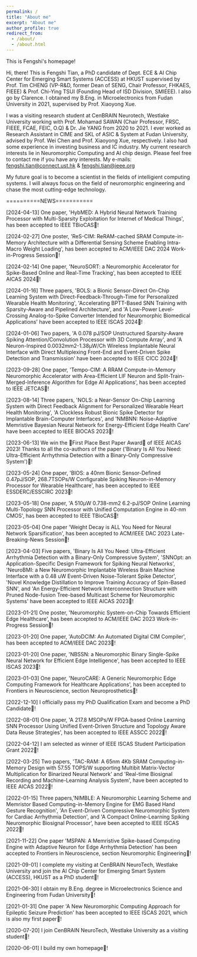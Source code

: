 ```yaml
---
permalink: /
title: "About me"
excerpt: "About me"
author_profile: true
redirect_from: 
  - /about/
  - /about.html
---
```


This is Fengshi's homepage!

Hi, there! This is Fengshi Tian, a PhD candidate of Dept. ECE & AI Chip Center for Emerging Smart Systems (ACCESS) at HKUST supervised by Prof. Tim CHENG (VP-R&D, former Dean of SENG, Chair Professor, FHKAES, FIEEE) & Prof. Chi-Ying TSUI (Founding Head of ISD Division, SMIEEE). I also go by Clarence. I obtained my B.Eng. in Microelectronics from Fudan University in 2021, supervised by Prof. Xiaoyong Xue. 

I was a visiting research student at CenBRAIN Neurotech, Westlake University working with Prof. Mohamad SAWAN (Chair Professor, FRSC, FIEEE, FCAE, FEIC, O.Q) & Dr. Jie YANG from 2020 to 2021. I ever worked as Research Assistant in CIME and SKL of ASIC & System at Fudan University, advised by Prof. Wei Chen and Prof. Xiaoyong Xue, respectively. I also had some experience in investing business and IC industry. My current research interests lie in Neuromorphic Computing and AI chip design. Please feel free to contact me if you have any interests. My e-mails: fengshi.tian@connect.ust.hk & fengshi.tian@ieee.org

My future goal is to become a scientist in the fields of intelligient computing systems. I will always focus on the field of neuromorphic engineering and chase the most cutting-edge technology. 


==========NEWS===========

[2024-04-13] One paper, 'HybMED: A Hybrid Neural Network Training Processor with Multi-Sparsity Exploitation for Internet of Medical Things', has been accepted to IEEE TBioCAS🎉!

[2024-02-27] One poster, 'ReS-CIM: ReRAM-cached SRAM Compute-in-Memory Architecture with a Differential Sensing Scheme Enabling Intra-Macro Weight Loading', has been accepted to ACM/IEEE DAC 2024 Work-in-Progress Session🎉! 

[2024-02-14] One paper, 'NeuroSORT: a Neuromorphic Accelerator for Spike-Based Online and Real-Time Tracking', has been accepted to IEEE AICAS 2024🎉! 

[2024-01-16] Three papers, 'BOLS: a Bionic Sensor-Direct On-Chip Learning System with Direct-Feedback-Through-Time for Personalized Wearable Health Monitoring', 'Accelerating BPTT-Based SNN Training with Sparsity-Aware and Pipelined Architecture', and 'A Low-Power Level-Crossing Analog-to-Spike Converter Intended for Neuromorphic Biomedical Applications' have been accepted to IEEE ISCAS 2024🎉!

[2024-01-06] Two papers, 'A 0.078 pJ/SOP Unstructured Sparsity-Aware Spiking Attention/Convolution Processor with 3D Compute Array', and 'A Neuron-Inspired 0.0032mm2-1.38μW/Ch Wireless Implantable Neural Interface with Direct Multiplexing Front-End and Event-Driven Spike Detection and Transmission' have been accepted to IEEE CICC 2024🎉!

[2023-09-28] One paper, 'Tempo-CIM: A RRAM Compute-in-Memory Neuromorphic Accelerator with Area-Efficient LIF Neuron and Split-Train-Merged-Inference Algorithm for Edge AI Applications', has been accepted to IEEE JETCAS🎉!

[2023-08-14] Three papers, 'NOLS: a Near-Sensor On-Chip Learning System with Direct Feedback Alignment for Personalized Wearable Heart Health Monitoring', 'A Clockless Robust Bionic Spike Detector for Implantable Brain-Computer Interfaces', and 'NMBNN: Noise-Adaptive Memristive Bayesian Neural Network for Energy-Efficient Edge Health Care' have been accepted to IEEE BIOCAS 2023🎉!

[2023-06-13] We win the 🥇First Place Best Paper Award🥇 of IEEE AICAS 2023! Thanks to all the co-authors of the paper ('Binary Is All You Need: Ultra-Efficient Arrhythmia Detection with a Binary-Only Compressive System')🎉!

[2023-05-24] One paper, 'BIOS: a 40nm Bionic Sensor-Defined 0.47pJ/SOP, 268.7TSOPs/W Configurable Spiking Neuron-in-Memory Processor for Wearable Healthcare', has been accepted to IEEE ESSDERC/ESSCIRC 2023🎉!

[2023-05-18] One paper, 'A 510µW 0.738-mm2 6.2-pJ/SOP Online Learning Multi-Topology SNN Processor with Unified Computation Engine in 40-nm CMOS', has been accepted to IEEE TBioCAS🎉!

[2023-05-04] One paper 'Weight Decay is ALL You Need for Neural Network Sparsification', has been accepted to ACM/IEEE DAC 2023 Late-Breaking-News Session🎉!

[2023-04-03] Five papers, 'Binary Is All You Need: Ultra-Efficient Arrhythmia Detection with a Binary-Only Compressive System', 'SNNOpt: an Application-Specific Design Framework for Spiking Neural Networks', 'NeuroBMI: a New Neuromorphic Implantable Wireless Brain Machine Interface with a 0.48 uW Event-Driven Noise-Tolerant Spike Detector', 'Novel Knowledge Distillation to Improve Training Accuracy of Spin-Based SNN', and 'An Energy-Efficient Network Interconnection Structure with Pruned Node-fusion Tree-based Multicast Scheme for Neuromorphic Systems' have been accepted to IEEE AICAS 2023🎉!

[2023-01-21] One poster, 'Neuromorphic System-on-Chip Towards Efficient Edge Healthcare', has been accepted to ACM/IEEE DAC 2023 Work-in-Progress Session🎉!

[2023-01-20] One paper, 'AutoDCIM: An Automated Digital CIM Compiler', has been accepted to ACM/IEEE DAC 2023🎉!

[2023-01-20] One paper, 'NBSSN: a Neuromorphic Binary Single-Spike Neural Network for Efficient Edge Intelligence', has been accepted to IEEE ISCAS 2023🎉!

[2023-01-03] One paper, 'NeuroCARE: A Generic Neuromorphic Edge Computing Framework for Healthcare Applications', has been accepted to Frontiers in Neuroscience, section Neuroprosthetics🎉!

[2022-12-10] I officially pass my PhD Qualification Exam and become a PhD Candidate🎉!

[2022-08-01] One paper, 'A 217.8 MSOPs/W FPGA-based Online Learning SNN Processor Using Unified Event-Driven Structure and Topology Aware Data Reuse Strategies', has been accepted to IEEE ASSCC 2022🎉!

[2022-04-12] I am selected as winner of IEEE ISCAS Student Participation Grant 2022🎉!

[2022-03-25] Two papers, 'TAC-RAM: A 65nm 4Kb SRAM Computing-in-Memory Design with 57.55 TOPS/W supporting Multibit Matrix-Vector Multiplication for Binarized Neural Network' and 'Real-time Biosignal Recording and Machine-Learning Analysis System', have been accepted to IEEE AICAS 2022🎉!

[2022-01-15] Three papers,'NIMBLE: A Neuromorphic Learning Scheme and Memristor Based Computing-in-Memory Engine for EMG Based Hand Gesture Recognition', 'An Event-Driven Compressive Neuromorphic System for Cardiac Arrhythmia Detection', and 'A Compact Online-Learning Spiking Neuromorphic Biosignal Processor', have been accepted to IEEE ISCAS 2022🎉!

[2021-11-22] One paper 'MSPAN: A Memristive Spike-based Computing Engine with Adaptive Neuron for Edge Arrhythmia Detection' has been accepted to Frontiers in Neuroscience, section Neuromorphic Engineering🎉!

[2021-09-01] I complete my visiting at CenBRAIN NeuroTech, Westlake University and join the AI Chip Center for Emerging Smart System (ACCESS), HKUST as a PhD student🎉!

[2021-06-30] I obtain my B.Eng. degree in Microelectronics Science and Engineering from Fudan University🎉!

[2021-01-31] One paper 'A New Neuromorphic Computing Approach for Epileptic Seizure Prediction' has been accepted to IEEE ISCAS 2021, which is also my first paper🎉!

[2020-07-20] I join CenBRAIN NeuroTech, Westlake University as a visiting student🎉!

[2020-06-01] I build my own homepage🎉!
